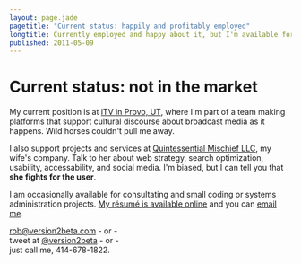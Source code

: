 ```yaml
---
layout: page.jade
pagetitle: "Current status: happily and profitably employed"
longtitle: Currently employed and happy about it, but I'm available for moonlighting or freelance, writing, training, and presentations.
published: 2011-05-09
---
```


# Current status: not in the market

My current position is at [iTV in Provo, UT][itv], where I'm part of a team making platforms that support cultural discourse about broadcast media as it happens. Wild horses couldn't pull me away.

I also support projects and services at [Quintessential Mischief LLC][qmllc], my wife's company. Talk to her about web strategy, search optimization, usability, accessability, and social media. I'm biased, but I can tell you that **she fights for the user**.

I am occasionally available for consultating and small coding or systems administration projects. [My résumé is available online][resume] and you can [email me](mailto:rob@version2beta.com).

[rob@version2beta.com](mailto:rob@version2beta.com) - or -<br />
tweet at [@version2beta](http://twitter.com/version2beta) - or -<br />
just call me, 414-678-1822.

[itv]: http://i.tv/ "iTV"

[tfemail]: mailto:rob@version2beta.com

[qmllc]: http://www.qmuxs.com "Quintessential Mischief LLC fights for the users"

[resume]: /resume "Résumé of M. Robert Martin, a/k/a version2beta"
